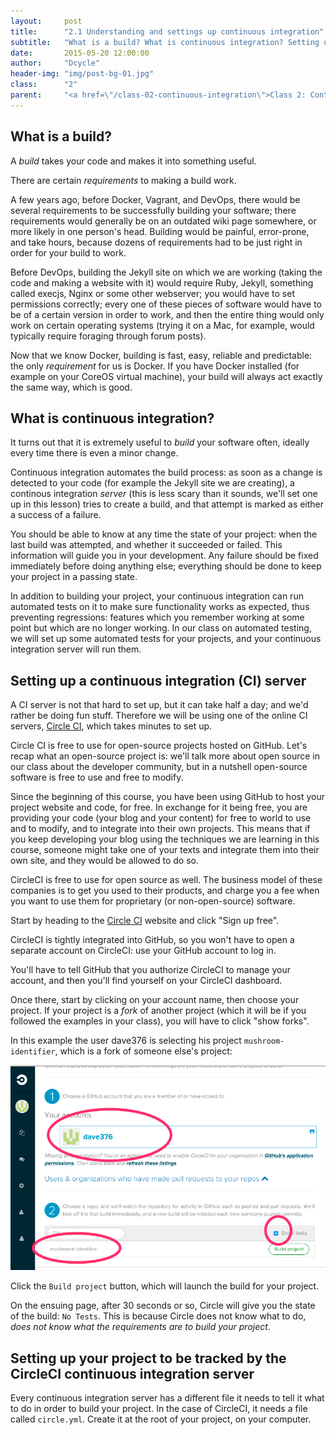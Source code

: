 ```yaml
---
layout:     post
title:      "2.1 Understanding and settings up continuous integration"
subtitle:   "What is a build? What is continuous integration? Setting up a continuous integration server."
date:       2015-05-20 12:00:00
author:     "Dcycle"
header-img: "img/post-bg-01.jpg"
class:      "2"
parent:     "<a href=\"/class-02-continuous-integration\">Class 2: Continuous integration</a>"
---
```


What is a build?
-----

A _build_ takes your code and makes it into something useful.

There are certain _requirements_ to making a build work.

A few years ago, before Docker, Vagrant, and DevOps, there would be several requirements to be successfully building your software; there requirements would generally be on an outdated wiki page somewhere, or more likely in one person's head. Building would be painful, error-prone, and take hours, because dozens of requirements had to be just right in order for your build to work.

Before DevOps, building the Jekyll site on which we are working (taking the code and making a website with it) would require Ruby, Jekyll, something called execjs, Nginx or some other webserver; you would have to set permissions correctly; every one of these pieces of software would have to be of a certain version in order to work, and then the entire thing would only work on certain operating systems (trying it on a Mac, for example, would typically require foraging through forum posts).

Now that we know Docker, building is fast, easy, reliable and predictable: the only _requirement_ for us is Docker. If you have Docker installed (for example on your CoreOS virtual machine), your build will always act exactly the same way, which is good.

What is continuous integration?
-----

It turns out that it is extremely useful to _build_ your software often, ideally every time there is even a minor change.

Continuous integration automates the build process: as soon as a change is detected to your code (for example the Jekyll site we are creating), a continous integration _server_ (this is less scary than it sounds, we'll set one up in this lesson) tries to create a build, and that attempt is marked as either a success of a failure.

You should be able to know at any time the state of your project: when the last build was attempted, and whether it succeeded or failed. This information will guide you in your development. Any failure should be fixed immediately before doing anything else; everything should be done to keep your project in a passing state.

In addition to building your project, your continuous integration can run automated tests on it to make sure functionality works as expected, thus preventing regressions: features which you remember working at some point but which are no longer working. In our class on automated testing, we will set up some automated tests for your projects, and your continuous integration server will run them.

Setting up a continuous integration (CI) server
-----

A CI server is not that hard to set up, but it can take half a day; and we'd rather be doing fun stuff. Therefore we will be using one of the online CI servers, [Circle CI](http://circleci.com), which takes minutes to set up.

Circle CI is free to use for open-source projects hosted on GitHub. Let's recap what an open-source project is: we'll talk more about open source in our class about the developer community, but in a nutshell open-source software is free to use and free to modify.

Since the beginning of this course, you have been using GitHub to host your project website and code, for free. In exchange for it being free, you are providing your code (your blog and your content) for free to world to use and to modify, and to integrate into their own projects. This means that if you keep developing your blog using the techniques we are learning in this course, someone might take one of your texts and integrate them into their own site, and they would be allowed to do so.

CircleCI is free to use for open source as well. The business model of these companies is to get you used to their products, and charge you a fee when you want to use them for proprietary (or non-open-source) software.

Start by heading to the [Circle CI](http://circleci.com) website and click "Sign up free".

CircleCI is tightly integrated into GitHub, so you won't have to open a separate account on CircleCI: use your GitHub account to log in.

You'll have to tell GitHub that you authorize CircleCI to manage your account, and then you'll find yourself on your CircleCI dashboard.

Once there, start by clicking on your account name, then choose your project. If your project is a _fork_ of another project (which it will be if you followed the examples in your class), you will have to click "show forks".

In this example the user dave376 is selecting his project `mushroom-identifier`, which is a fork of someone else's project:

<img src="/img/2015-05-20-02-add-to-circleci.png" />

Click the `Build project` button, which will launch the build for your project.

On the ensuing page, after 30 seconds or so, Circle will give you the state of the build: `No Tests`. This is because Circle does not know what to do, _does not know what the requirements are to build your project_.

Setting up your project to be tracked by the CircleCI continuous integration server
-----

Every continuous integration server has a different file it needs to tell it what to do in order to build your project. In the case of CircleCI, it needs a file called `circle.yml`. Create it at the root of your project, on your computer.

